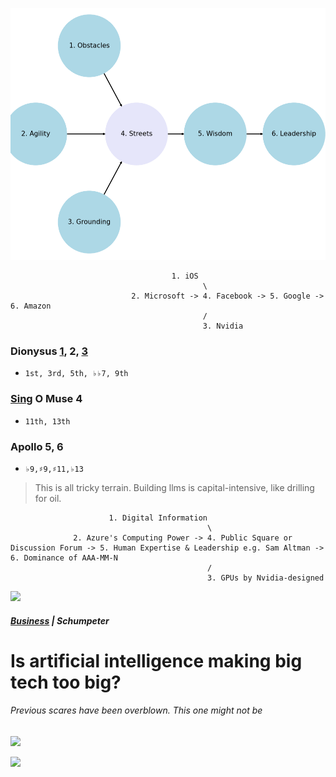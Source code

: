 ![](./4_agency/nvidia.png)


 
                                        1. iOS
                                               \
                               2. Microsoft -> 4. Facebook -> 5. Google -> 6. Amazon
                                               /
                                               3. Nvidia


### Dionysus [1](https://github.com/abikesa/dailygrind/blob/main/1_challenges/emrohs.md), 2, [3](https://github.com/abikesa/dailygrind/blob/main/3_tools/gpt-4o.md)
- `1st, 3rd, 5th, ♭♭7, 9th`

### [Sing](https://abikesa.github.io/zarathustra/) O Muse 4
- `11th, 13th`

### Apollo 5, 6
- `♭9,♯9,♯11,♭13`

> This is all tricky terrain. Building llms is capital-intensive, like drilling for oil.
   
                          1. Digital Information
                                                \
                  2. Azure's Computing Power -> 4. Public Square or Discussion Forum -> 5. Human Expertise & Leadership e.g. Sam Altman -> 6. Dominance of AAA-MM-N
                                                /
                                                3. GPUs by Nvidia-designed 

![](https://abikesa.github.io/music/frontier.png)

##### [Business](https://www.economist.com/business/2024/06/23/is-artificial-intelligence-making-big-tech-too-big) | Schumpeter    
# Is artificial intelligence making big tech too big?      
###### Previous scares have been overblown. This one might not be       
![](https://www.economist.com/cdn-cgi/image/width=1424,quality=80,format=auto/content-assets/images/20240622_WBP505.jpg)




![](https://upload.wikimedia.org/wikipedia/commons/thumb/5/55/Color_star-en.svg/1200px-Color_star-en.svg.png)

